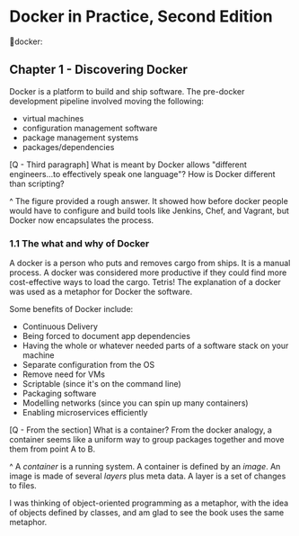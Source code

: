 # Docker in Practice, Second Edition
:book:docker:


## Chapter 1 - Discovering Docker
Docker is a platform to build and ship software.
The pre-docker development pipeline involved moving the following:
- virtual machines
- configuration management software
- package management systems
- packages/dependencies

[Q - Third paragraph] What is meant by Docker allows "different engineers...to effectively speak one language"? How is Docker different than scripting?

^ The figure provided a rough answer. It showed how before docker people would have to configure and build tools like Jenkins, Chef, and Vagrant, but Docker now encapsulates the process.

### 1.1 The what and why of Docker
A docker is a person who puts and removes cargo from ships.
It is a manual process.
A docker was considered more productive if they could find more cost-effective ways to load the cargo.
Tetris!
The explanation of a docker was used as a metaphor for Docker the software.

Some benefits of Docker include:
- Continuous Delivery
- Being forced to document app dependencies
- Having the whole or whatever needed parts of a software stack on your machine
- Separate configuration from the OS
- Remove need for VMs
- Scriptable (since it's on the command line)
- Packaging software
- Modelling networks (since you can spin up many containers)
- Enabling microservices efficiently

[Q - From the section] What is a container? From the docker analogy, a container seems like a uniform way to group packages together and move them from point A to B.

^ A *container* is a running system.
A container is defined by an *image*.
An image is made of several *layers* plus meta data.
A layer is a set of changes to files.

I was thinking of object-oriented programming as a metaphor, with the idea of objects defined by classes, and am glad to see the book uses the same metaphor.
